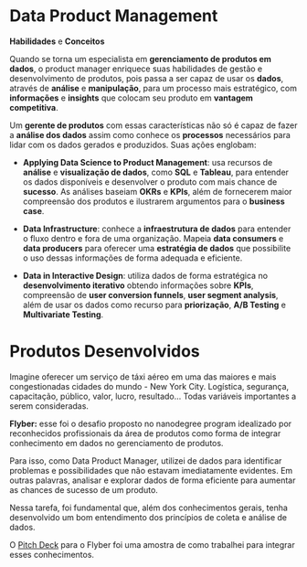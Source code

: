 # **Data Product Management**  
**Habilidades** e **Conceitos**

Quando se torna um especialista em **gerenciamento de produtos em dados**, o product manager enriquece suas habilidades de gestão e desenvolvimento de produtos, pois passa a ser capaz de usar os **dados**, através de **análise** e **manipulação**, para um processo mais estratégico, com **informações** e **insights** que colocam seu produto em **vantagem competitiva**.

Um **gerente de produtos** com essas características não só é capaz de fazer a **análise dos dados** assim como conhece os **processos** necessários para lidar com os dados gerados e produzidos. Suas ações englobam:

- **Applying Data Science to Product Management**: usa recursos de **análise** e **visualização de dados**, como **SQL** e **Tableau**, para entender os dados disponíveis e desenvolver o produto com mais chance de **sucesso**. As análises baseiam **OKRs** e **KPIs**, além de fornecerem maior compreensão dos produtos e ilustrarem argumentos para o **business case**.

- **Data Infrastructure**: conhece a **infraestrutura de dados** para entender o fluxo dentro e fora de uma organização. Mapeia **data consumers** e **data producers** para oferecer uma **estratégia de dados** que possibilite o uso dessas informações de forma adequada e eficiente.

- **Data in Interactive Design**: utiliza dados de forma estratégica no **desenvolvimento iterativo** obtendo informações sobre **KPIs**, compreensão de **user conversion funnels**, **user segment analysis**, além de usar os dados como recurso para **priorização**, **A/B Testing** e **Multivariate Testing**.

# **Produtos Desenvolvidos**

Imagine oferecer um serviço de táxi aéreo em uma das maiores e mais congestionadas cidades do mundo - New York City. Logística, segurança, capacitação, público, valor, lucro, resultado… Todas variáveis importantes a serem consideradas. 

**Flyber:** esse foi o desafio proposto no nanodegree program idealizado por reconhecidos profissionais da área de produtos como forma de integrar conhecimento em dados no gerenciamento de produtos. 

Para isso, como Data Product Manager, utilizei de dados para identificar problemas e possibilidades que não estavam imediatamente evidentes. Em outras palavras, analisar e explorar dados de forma eficiente para aumentar as chances de sucesso de um produto. 

Nessa tarefa, foi fundamental que, além dos conhecimentos gerais, tenha desenvolvido um bom entendimento dos princípios de coleta e análise de dados.

O [Pitch Deck](https://github.com/CarolinaSchin/Data-Product-Management/blob/main/Flyber%20-%20Produto%20Final%20-%20Pitch%20Deck.ppsx) para o Flyber foi uma amostra de como trabalhei para integrar esses conhecimentos.
